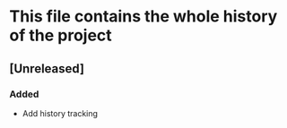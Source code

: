 # This file contains the whole history of the project

## [Unreleased]
### Added
- Add history tracking
